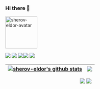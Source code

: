 ### Hi there 👋

<img src="https://avatars.githubusercontent.com/u/82258589?v=4" height="100" alt="
sherov-eldor-avatar">




<img src="https://img.shields.io/badge/python-3670A0?style=for-the-badge&logo=python&logoColor=ffdd54">  <img src="https://img.shields.io/badge/javascript-%23323330.svg?style=for-the-badge&logo=javascript&logoColor=23F7DF1E"> <img src="https://img.shields.io/badge/postgresql-fff?style=for-the-badge&logo=postgresql&logoColor=4169E1"><img src="https://img.shields.io/badge/flask-000000?style=for-the-badge&logo=flask&logoColor=white">
<img src="https://img.shields.io/badge/leaflet-fff?style=for-the-badge&logo=leaflet&logoColor=199900">





| <a href="https://github.com/sherov-eldor/sherov-eldor"> <img align="center" src="https://github-readme-stats.vercel.app/api?username=sherov-eldor&show_icons=true&include_all_commits=false&theme=buefy&hide_border=true" alt="sherov-eldor's github stats" /></a> | <a href="https://github.com/sherov-eldor/sherov-eldor"><img align="center" src="https://github-readme-stats.vercel.app/api/top-langs/?username=sherov-eldor&theme=buefy&hide_border=true&langs_count=8&hide=html,css,scss" /></a> |
| ------------- | ------------- |




<div align="center"> 
  <a href="t.me/elgunner" target="_blank"><img src="https://img.shields.io/badge/-TELEGRAM-%230077B5?style=for-the-badge&logo=telegram&logoColor=white"></a>
  <a href="https://www.linkedin.com/in/eldor-sherov/" target="_blank"><img src="https://img.shields.io/badge/-LinkedIn-%230077B5?style=for-the-badge&logo=linkedin&logoColor=white" target="_blank"></a> 
</div>


